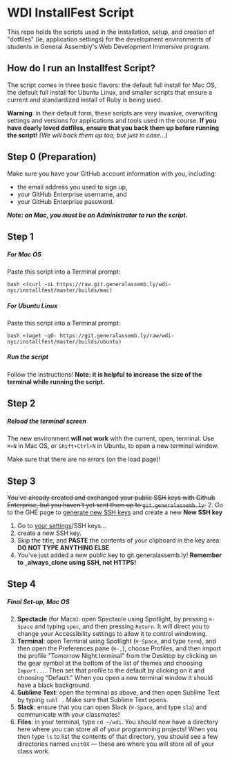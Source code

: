 # WDI InstallFest Script

This repo holds the scripts used in the installation, setup, and creation of 
"dotfiles" (ie, application settings) for the development environments of 
students in General Assembly's Web Development Immersive program.

## How do I run an Installfest Script?

The script comes in three basic flavors: the default full install for Mac OS, 
the default full install for Ubuntu Linux, and smaller scripts that ensure a 
current and standardized install of Ruby is being used.

**Warning**: in their default form, these scripts are very invasive, 
overwriting settings and versions for applications and tools used in the 
course. **If you have dearly loved dotfiles, ensure that you back them up before 
running the script!** *(We will back them up too, but just in case...)*

## Step 0 (Preparation)

Make sure you have your GitHub account information with you, including:

- the email address you used to sign up,
- your GitHub Enterprise username, and
- your GitHub Enterprise password.

***Note: on Mac, you must be an Administrator to run the script.***

## Step 1

##### For Mac OS

Paste this script into a Terminal prompt:

```
bash <(curl -sL https://raw.git.generalassemb.ly/wdi-nyc/installfest/master/builds/mac)
```

##### For Ubuntu Linux

Paste this script into a Terminal prompt:

`bash <(wget -qO- https://git.generalassemb.ly/raw/wdi-nyc/installfest/master/builds/ubuntu)`


##### Run the script

Follow the instructions! **Note: it is helpful to increase the size of the 
terminal while running the script.**

## Step 2

##### Reload the terminal screen

The new environment **will not work** with the current, open, terminal. Use 
`⌘+N` in Mac OS, or `Shift+Ctrl+N` in Ubuntu, to open a new terminal
window.

Make sure that there are no errors (on the load page)!

## Step 3

~~You've already created and exchanged your public SSH keys with Github Enterprise, but you haven't yet sent them up to `git.generalassemb.ly`.~~
2. Go to the GHE page to [generate new SSH keys][make-ssh-keys] and create a new **New SSH key**
1. Go to [your settings][ghe-settings]/SSH keys...
1. create a new SSH key.
1. Skip the title, and **PASTE** the contents of your clipboard in the key area. **DO NOT TYPE ANYTHING ELSE**
1. You've just added a new public key to git.generalassemb.ly! **Remember to _always_clone using SSH, not HTTPS!** 


## Step 4

##### Final Set-up, Mac OS

2. **Spectacle** (for Macs): open Spectacle using Spotlight, by pressing `⌘-Space`
   and typing `spec`, and then pressing `Return`. It will direct you to change
   your Accessibility settings to allow it to control windowing.
3. **Terminal**: open Terminal using Spotlight (`⌘-Space`, and type `term`),
   and then open the Preferences pane (`⌘-,`), choose Profiles, and then import
   the profile "Tomorrow Night.terminal" from the Desktop by clicking on the
   gear symbol at the bottom of the list of themes and choosing `Import...`.
   Then set that profile to the default by clicking on it and choosing 
   "Default." When you open a new terminal window it should have a black
   background.
4. **Sublime Text**: open the terminal as above, and then open Sublime Text
   by typing `subl .` Make sure that Sublime Text opens.
5. **Slack**: ensure that you can open Slack (`⌘-Space`, and type `sla`) and 
   communicate with your classmates!
6. **Files**: in your terminal, type `cd ~/wdi`. You should now have a 
   directory here where you can store all of your programming projects! When
   you then type `ls` to list the contents of that directory, you should see
   a few directories named `unit0X` — these are where you will store all of your class
   work.

<!-- LINKS -->
[make-ssh-keys]: https://help.github.com/enterprise/2.12/user/articles/generating-a-new-ssh-key-and-adding-it-to-the-ssh-agent/
[ghe-settings]: https://git.generalassemb.ly/settings/keys
[chrome-link]: https://www.google.com/chrome/browser/desktop
